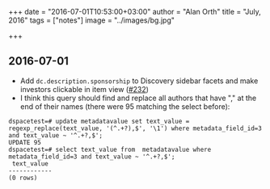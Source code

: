 +++
date = "2016-07-01T10:53:00+03:00"
author = "Alan Orth"
title = "July, 2016"
tags = ["notes"]
image = "../images/bg.jpg"

+++
## 2016-07-01

- Add `dc.description.sponsorship` to Discovery sidebar facets and make investors clickable in item view ([#232](https://github.com/ilri/DSpace/issues/232))
- I think this query should find and replace all authors that have "," at the end of their names (there were 95 matching the select before):

```
dspacetest=# update metadatavalue set text_value = regexp_replace(text_value, '(^.+?),$', '\1') where metadata_field_id=3 and text_value ~ '^.+?,$';
UPDATE 95
dspacetest=# select text_value from  metadatavalue where metadata_field_id=3 and text_value ~ '^.+?,$';
 text_value
------------
(0 rows)
```
